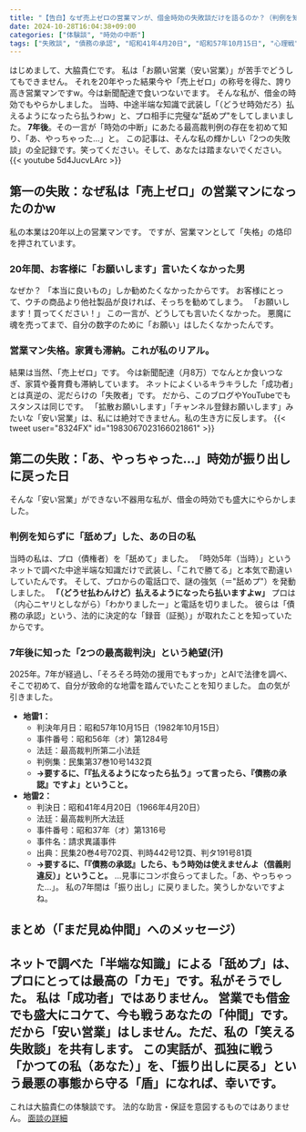 ```yaml
---
title: "【告白】なぜ売上ゼロの営業マンが、借金時効の失敗談だけを語るのか？（判例を知らず舐めプした私の絶望）"
date: 2024-10-28T16:04:38+09:00
categories: ["体験談", "時効の中断"]
tags: ["失敗談", "債務の承認", "昭和41年4月20日", "昭和57年10月15日", "心理戦", "舐めプ"]
---
```

はじめまして、大脇貴仁です。
私は「お願い営業（安い営業）」が苦手でどうしてもできません。
それを20年やった結果今や「売上ゼロ」の称号を得た、誇り高き営業マンですw。今は新聞配達で食いつないでます。
そんな私が、借金の時効でもやらかしました。
当時、中途半端な知識で武装し「（どうせ時効だろ）払えるようになったら払うわw」と、プロ相手に完璧な"舐めプ"をしてしまいました。
**7年後**。その一言が「時効の中断」にあたる最高裁判例の存在を初めて知り、「あ、やっちゃった…」と。
この記事は、そんな私の輝かしい「2つの失敗談」の全記録です。笑ってください。そして、あなたは踏まないでください。
{{< youtube 5d4JucvLArc >}}
## 第一の失敗：なぜ私は「売上ゼロ」の営業マンになったのかw
私の本業は20年以上の営業マンです。
ですが、営業マンとして「失格」の烙印を押されています。
### 20年間、お客様に「お願いします」言いたくなかった男
なぜか？
「本当に良いもの」しか勧めたくなかったからです。
お客様にとって、ウチの商品より他社製品が良ければ、そっちを勧めてしまう。
「お願いします！買ってください！」
この一言が、どうしても言いたくなかった。
悪魔に魂を売ってまで、自分の数字のために「お願い」はしたくなかったんです。
### 営業マン失格。家賃も滞納。これが私のリアル。
結果は当然、「売上ゼロ」です。
今は新聞配達（月8万）でなんとか食いつなぎ、家賃や養育費も滞納しています。
ネットによくいるキラキラした「成功者」とは真逆の、泥だらけの「失敗者」です。
だから、このブログやYouTubeでもスタンスは同じです。
「拡散お願いします」「チャンネル登録お願いします」みたいな「安い営業」は、私には絶対できません。私の生き方に反します。
{{< tweet user="8324FX" id="1983067023166021861" >}}
## 第二の失敗：「あ、やっちゃった…」時効が振り出しに戻った日
そんな「安い営業」ができない不器用な私が、借金の時効でも盛大にやらかしました。
### 判例を知らずに「舐めプ」した、あの日の私
当時の私は、プロ（債権者）を「舐めて」ました。
「時効5年（当時）」というネットで調べた中途半端な知識だけで武装し、「これで勝てる」と本気で勘違いしていたんです。
そして、プロからの電話口で、謎の強気（＝"舐めプ"）を発動しました。
**「（どうせ払わんけど）払えるようになったら払いますよw」**
プロは（内心ニヤリとしながら）「わかりましたー」と電話を切りました。
彼らは「債務の承認」という、法的に決定的な「録音（証拠）」が取れたことを知っていたからです。
### 7年後に知った「2つの最高裁判決」という絶望(汗)
2025年。7年が経過し、「そろそろ時効の援用でもすっか」とAIで法律を調べ、そこで初めて、自分が致命的な地雷を踏んでいたことを知りました。
血の気が引きました。
* **地雷1：**
    * 判決年月日：昭和57年10月15日（1982年10月15日）
    * 事件番号：昭和56年（オ）第1284号
    * 法廷：最高裁判所第二小法廷
    * 判例集：民集第37巻10号1432頁
    * **→要するに、「『払えるようになったら払う』って言ったら、『債務の承認』ですよ」ということ。**
* **地雷2：**
    * 判決日：昭和41年4月20日（1966年4月20日）
    * 法廷：最高裁判所大法廷
    * 事件番号：昭和37年（オ）第1316号
    * 事件名：請求異議事件
    * 出典：民集20巻4号702頁、判時442号12頁、判タ191号81頁
    * **→要するに、「『債務の承認』したら、もう時効は使えませんよ（信義則違反）」ということ。**
…見事にコンボ食らってました。「あ、やっちゃった…」。
私の7年間は「振り出し」に戻りました。笑うしかないですよね。
## まとめ（「まだ見ぬ仲間」へのメッセージ）
ネットで調べた「半端な知識」による「舐めプ」は、プロにとっては最高の「カモ」です。私がそうでした。
私は「成功者」ではありません。
営業でも借金でも盛大にコケて、今も戦うあなたの「仲間」です。
だから「安い営業」はしません。ただ、私の「笑える失敗談」を共有します。
この実話が、孤独に戦う「かつての私（あなた）」を、「振り出しに戻る」という最悪の事態から守る「盾」になれば、幸いです。
---
これは大脇貴仁の体験談です。
法的な助言・保証を意図するものではありません。
[面談の詳細](https://jikou.bokunosaiseikeikaku.icu/)
